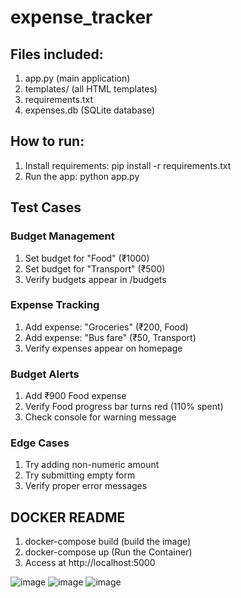 # expense_tracker

## Files included:

1. app.py (main application)
2. templates/ (all HTML templates)
3. requirements.txt
4. expenses.db (SQLite database)

## How to run:

1. Install requirements: pip install -r requirements.txt
2. Run the app: python app.py

## Test Cases

### Budget Management
1. Set budget for "Food" (₹1000)
2. Set budget for "Transport" (₹500)
3. Verify budgets appear in /budgets

### Expense Tracking
1. Add expense: "Groceries" (₹200, Food)
2. Add expense: "Bus fare" (₹50, Transport)
3. Verify expenses appear on homepage

### Budget Alerts
1. Add ₹900 Food expense
2. Verify Food progress bar turns red (110% spent)
3. Check console for warning message

### Edge Cases
1. Try adding non-numeric amount
2. Try submitting empty form
3. Verify proper error messages

## DOCKER README
1. docker-compose build (build the image)
2. docker-compose up (Run the Container)
3. Access at http://localhost:5000

![image](https://github.com/user-attachments/assets/eee6a904-f3aa-4f64-96cb-cbdf2f68c106)
![image](https://github.com/user-attachments/assets/8303a038-96d9-4ebf-8990-f8b6a900cf7f)
![image](https://github.com/user-attachments/assets/517f9734-aeb7-4331-8613-ed75d5176e0d)



